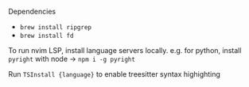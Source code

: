 Dependencies
*  `brew install ripgrep`
*  `brew install fd`

To run nvim LSP, install language servers locally.
e.g. for python, install `pyright` with node -> `npm i -g pyright`

Run `TSInstall {language}` to enable treesitter syntax highighting
